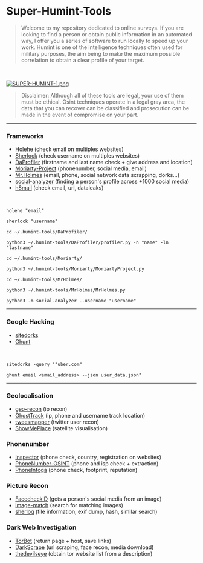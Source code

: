 # Super-Humint-Tools

> Welcome to my repository dedicated to online surveys. If you are looking to find a person or obtain public information in an automated way, I offer you a series of software to run locally to speed up your work. Humint is one of the intelligence techniques often used for military purposes, the aim being to make the maximum possible correlation to obtain a clear profile of your target.

</br>

[![SUPER-HUMINT-1.png](https://i.postimg.cc/TYQvjMpG/SUPER-HUMINT-1.png)](https://postimg.cc/crKzZzR5)

> Disclaimer: Although all of these tools are legal, your use of them must be ethical. Osint techniques operate in a legal gray area, the data that you can recover can be classified and prosecution can be made in the event of compromise on your part.

---

### Frameworks

- [Holehe](https://github.com/megadose/holehe) (check email on multiples websites)
- [Sherlock](https://github.com/sherlock-project/sherlock) (check username on multiples websites)
- [DaProfiler](https://github.com/daprofiler/Daprofiler) (firstname and last name check + give address and location)
- [Moriarty-Project](https://github.com/AzizKpln/Moriarty-Project) (phonenumber, social media, email)
- [Mr.Holmes](https://github.com/Lucksi/Mr.Holmes) (email, phone, social network data scrapping, dorks...)
- [social-analyzer](https://github.com/qeeqbox/social-analyzer) (finding a person's profile across +1000 social media)
- [h8mail](https://github.com/khast3x/h8mail) (check email, url, dataleaks)

</br>


```holehe "email"```

```sherlock "username"```

```cd ~/.humint-tools/DaProfiler/```

```python3 ~/.humint-tools/DaProfiler/profiler.py -n "name" -ln "lastname"``` 

```cd ~/.humint-tools/Moriarty/```

```python3 ~/.humint-tools/Moriarty/MoriartyProject.py``` 

```cd ~/.humint-tools/MrHolmes/```

```python3 ~/.humint-tools/MrHolmes/MrHolmes.py```

```python3 -m social-analyzer --username "username"```

---

### Google Hacking

- [sitedorks](https://github.com/Zarcolio/sitedorks)
- [Ghunt](https://github.com/mxrch/GHunt)

</br>

```sitedorks -query '"uber.com"```

```ghunt email <email_address> --json user_data.json"```

---

### Geolocalisation

- [geo-recon](https://github.com/radioactivetobi/geo-recon) (ip recon)
- [GhostTrack](https://github.com/HunxByts/GhostTrack) (ip, phone and username track location)
- [tweesmapper](https://github.com/r3mlab/tweetsmapper) (twitter user recon)
- [ShowMePlace](https://github.com/OSINT-mindset/ShowMePlace) (satellite visualisation)

### Phonenumber

- [Inspector](https://github.com/N0rz3/Inspector) (phone check, country, registration on websites)
- [PhoneNumber-OSINT](https://github.com/spider863644/PhoneNumber-OSINT) (phone and isp check + extraction)
- [PhoneInfoga](https://github.com/Trena13/PhoneInfoga) (phone check, footprint, reputation)

### Picture Recon

- [FacecheckID](https://facecheck.id/) (gets a person's social media from an image)
- [image-match](https://github.com/rhsimplex/image-match) (search for matching images)
- [sherloq](https://github.com/GuidoBartoli/sherloq) (file information, exif dump, hash, similar search)

### Dark Web Investigation

- [TorBot](https://github.com/DedSecInside/TorBot) (return page + host, save links)
- [DarkScrape](https://github.com/itsmehacker/DarkScrape) (url scraping, face recon, media download)
- [thedevilseye](https://github.com/rly0nheart/thedevilseye) (obtain tor website list from a description)
